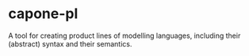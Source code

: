 # capone-pl
A tool for creating product lines of modelling languages, including their (abstract) syntax and their semantics.
